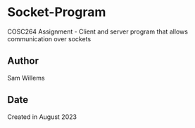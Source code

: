 # Socket-Program
COSC264 Assignment - Client and server program that allows communication over sockets

## Author
Sam Willems

## Date
Created in August 2023

